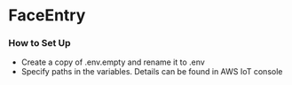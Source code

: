 # FaceEntry

### How to Set Up
- Create a copy of .env.empty and rename it to .env
- Specify paths in the variables. Details can be found in AWS IoT console
